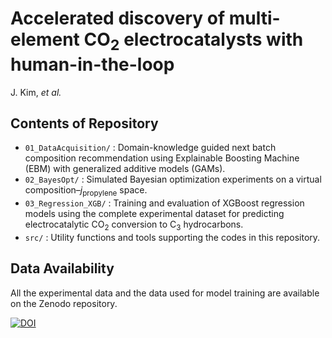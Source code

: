 # Accelerated discovery of multi-element CO<sub>2</sub> electrocatalysts with human-in-the-loop

J. Kim, _et al._

## Contents of Repository
* <code>01_DataAcquisition/</code> : Domain-knowledge guided next batch composition recommendation using Explainable Boosting Machine (EBM) with generalized additive models (GAMs).
* <code>02_BayesOpt/</code> : Simulated Bayesian optimization experiments on a virtual composition&ndash;_j_<sub>propylene</sub> space.
* <code>03_Regression_XGB/</code> : Training and evaluation of XGBoost regression models using the complete experimental dataset for predicting electrocatalytic CO<sub>2</sub> conversion to C<sub>3</sub> hydrocarbons.
* <code>src/</code> : Utility functions and tools supporting the codes in this repository.

## Data Availability
All the experimental data and the data used for model training are available on the Zenodo repository.

<a href="https://doi.org/10.5281/zenodo.15107045"><img src="https://img.shields.io/badge/DOI-10.5281%2Fzenodo.15107045-blue" alt="DOI"></a>
